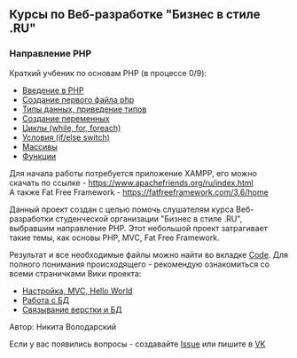 ## Курсы по Веб-разработке "Бизнес в стиле .RU"
### Направление PHP

Краткий учбеник по основам PHP (в процессе 0/9):
* [Введение в PHP](https://github.com/NickWatsonMan/phpschool/blob/master/book/1intro.md)
* [Создание первого файла php](https://github.com/NickWatsonMan/phpschool/blob/master/book/2firstPhp.md)
* [Типы данных, приведение типов](https://github.com/NickWatsonMan/phpschool/blob/master/book/4types.md)
* [Создание переменных](https://github.com/NickWatsonMan/phpschool/blob/master/book/5vars.md)
* [Циклы (while, for, foreach)](https://github.com/NickWatsonMan/phpschool/blob/master/book/6while.md)
* [Условия (if/else switch)](https://github.com/NickWatsonMan/phpschool/blob/master/book/7if.md)
* [Массивы](https://github.com/NickWatsonMan/phpschool/blob/master/book/8massiv.md)
* [Функции](https://github.com/NickWatsonMan/phpschool/blob/master/book/9func.md)

Для начала работы потребуется приложение XAMPP, его можно скачать по ссылке - https://www.apachefriends.org/ru/index.html   
А также Fat Free Framework - https://fatfreeframework.com/3.6/home

Данный проект создан с целью помочь слушателям курса Веб-разработки студенческой организации "Бизнес в стиле .RU", выбравшим направление PHP. Этот небольшой проект затрагивает такие темы, как основы PHP, MVC, Fat Free Framework. 

Результат и все необходимые файлы можно найти во вкладке [Code](https://github.com/NickWatsonMan/phpschool). Для полного понимания происходящего - рекомендую ознакомиться со всеми страничками Вики проекта:

* [Настройка, MVC, Hello World](https://github.com/NickWatsonMan/phpschool/wiki/%D0%9D%D0%B0%D1%81%D1%82%D1%80%D0%BE%D0%B9%D0%BA%D0%B0,-MVC,-Hello-World)
* [Работа с БД](https://github.com/NickWatsonMan/phpschool/wiki/%D0%A0%D0%B0%D0%B1%D0%BE%D1%82%D0%B0-%D1%81-%D0%91%D0%94)  
* [Связывание верстки и БД](https://github.com/NickWatsonMan/phpschool/wiki/%D0%A1%D0%B2%D1%8F%D0%B7%D1%8B%D0%B2%D0%B0%D0%BD%D0%B8%D0%B5-%D0%B2%D0%B5%D1%80%D1%81%D1%82%D0%BA%D0%B8-%D0%B8-%D0%91%D0%94)

Автор: Никита Володарский

Если у вас появились вопросы - создавайте [Issue](https://github.com/NickWatsonMan/phpschool/issues) или пишите в [VK](https://vk.com/watsonback)

